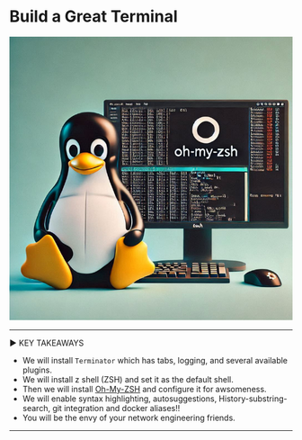 # Build a Great Terminal

![screenshot](img/Tux-Terminal.resized.png)

----------------------------------------------------------------

:arrow_forward: KEY TAKEAWAYS

- We will install `Terminator` which has tabs, logging, and several available plugins.
- We will install z shell (ZSH) and set it as the default shell.
- Then we will install [Oh-My-ZSH](https://ohmyz.sh/) and configure it for awsomeness.
- We will enable syntax highlighting, autosuggestions, History-substring-search, git integration and docker aliases!!
- You will be the envy of your network engineering friends.

----------------------------------------------------------------
